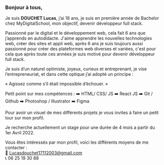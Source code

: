 ### Bonjour à tous,

Je suis __DOUCHET Lucas__, j’ai 18 ans, je suis en première année de Bachelor chez MyDigitalSchool, mon objectif, devenir développeur full stack.

Passionné par le digital et le développement web, cela fait 6 ans que j’apprends en autodidacte.
J'aime apprendre les nouvelles technologies web, créer des sites et appli web, après 6 ans je suis toujours aussi passionné pour créer des plateformes web diverses et variées, c'est pour cela que après toute ces années je suis motivé pour devenir développeur full stack.

Je suis d’un naturel optimiste, joyeux, curieux et entreprenant, je vise l’entrepreneuriat, et dans cette optique j’ai adopté un principe :

« Agissez comme s’il était impossible d’échouer. »


Petit point sur mes compétences :
➡️ HTML/ CSS/ JS
➡️ React JS
➡️ Git / Github
➡️ Photoshop / Illustrator
➡️ Figma

Pour avoir un visuel de mes différents projets je vous invites à faire un petit tour sur mon profil.

Je recherche actuellement un stage pour une durée de 4 mois a partir du 1er Avril 2022.

Vous êtes intéressés par mon profil, voici les différents moyens de me contacter : <br>
📧 Lucasdouchet17112003@gmail.com <br>
📞 06 25 19 30 88
